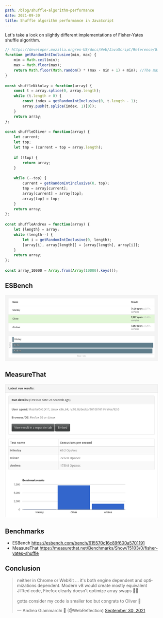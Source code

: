 ```yaml
---
path: /blog/shuffle-algorithm-performance
date: 2021-09-30
title: Shuffle algorithm performance in JavaScript
---
```


Let's take a look on slightly different implementations of Fisher-Yates shuffle algorithm.

```JavaScript
// https://developer.mozilla.org/en-US/docs/Web/JavaScript/Reference/Global_Objects/Math/random#getting_a_random_integer_between_two_values_inclusive
function getRandomIntInclusive(min, max) {
    min = Math.ceil(min);
    max = Math.floor(max);
    return Math.floor(Math.random() * (max - min + 1) + min); //The maximum is inclusive and the minimum is inclusive
}

const shuffleNikolay = function(array) {
    const t = array.splice(0, array.length);
    while (t.length > 0) {
        const index = getRandomIntInclusive(0, t.length - 1);
        array.push(t.splice(index, 1)[0]);
    }
    return array;
};

const shuffleOliver = function(array) {
    let current;
    let top;
    let tmp = (current = top = array.length);

    if (!top) {
        return array;
    }

    while (--top) {
        current = getRandomIntInclusive(0, top);
        tmp = array[current];
        array[current] = array[top];
        array[top] = tmp;
    }
    return array;
};

const shuffleAndrea = function(array) {
    let {length} = array;
    while (length--) {
        let i = getRandomIntInclusive(0, length);
        [array[i], array[length]] = [array[length], array[i]];
    }
    return array;
};

const array_10000 = Array.from(Array(10000).keys());
```

## ESBench

![ESBench](ESBench.png)

## MeasureThat

![MeasureThat](MeasureThat.png)

## Benchmarks

- ESBench https://esbench.com/bench/615570c16c89f600a5701191
- MeasureThat https://measurethat.net/Benchmarks/Show/15103/0/fisher-yates-shuffle

## Conclusion

<blockquote class="twitter-tweet"><p lang="en" dir="ltr">neither in Chrome or WebKit ... it&#39;s both engine dependent and optimizations dependent. Modern v8 would create mostly equivalent JITted code, Firefox clearly doesn&#39;t optimize array swaps 🤷‍♂️<br><br>gotta consider my code is smaller too but congrats to Oliver 🍻</p>&mdash; Andrea Giammarchi 🍥 (@WebReflection) <a href="https://twitter.com/WebReflection/status/1443511991436460032?ref_src=twsrc%5Etfw">September 30, 2021</a></blockquote>